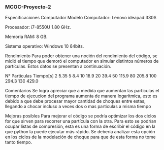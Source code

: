 ### MCOC-Proyecto-2
Especificaciones Computador
Modelo Computador: Lenovo ideapad 330S

Procesador: i7-8550U 1.80 GHz.

Memoria RAM: 8 GB.

Sistema operativo: Windows 10 64bits.

Rendimiento
Para poder obtener una noción del rendimiento del código, se midió el tiempo que demoró el computador en simular distintos números de partículas. Estos datos se presentan a continuación.

 N° Particulas       Tiempo[s]
          2              5.35
          5              8.4 
          10             18.9
          20             39.4
          50             115.9
          80             205.8
          100            294.3
          130            429.0
         
Comentarios
Se logra apreciar que a medida que aumentan las particulas el tiempo de ejecucion del programa aumenta de manera logaritmica, esto es debido a que debe procesar mayor cantidad de choques entre estas, llegando a chocar incluso a veces dos o mas particulas a misma tiempo

Mejoras posibles
Para mejorar el código se podría optimizar los dos ciclos for que sirven para recorrer una partícula con la otra. Para esto se podrían ocupar listas de compresión, esta es una forma de escribir el código en la que python la puede ejecutar más rápido. Se debería analizar esta opción en los ciclos de la modelación de choque para que de esta forma no tome tanto tiempo.

